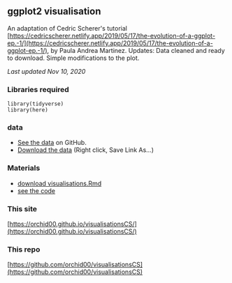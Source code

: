 ## ggplot2 visualisation

An adaptation of Cedric Scherer's tutorial [https://cedricscherer.netlify.app/2019/05/17/the-evolution-of-a-ggplot-ep.-1/](https://cedricscherer.netlify.app/2019/05/17/the-evolution-of-a-ggplot-ep.-1/), by Paula Andrea Martinez. 
Updates: Data cleaned and ready to download.
Simple modifications to the plot. 

*Last updated Nov 10, 2020*



### Libraries required

```{r}
library(tidyverse)
library(here)
```

### data
- [See the data](https://github.com/orchid00/visualisationsCS/blob/master/data/df_sorted.csv) on GitHub.
- [Download the data](https://raw.githubusercontent.com/orchid00/visualisationsCS/master/data/df_sorted.csv) (Right click, Save Link As...)

### Materials
- [download visualisations.Rmd](https://orchid00.github.io/visualisationsCS/visualisations.Rmd)
- [see the code](https://orchid00.github.io/visualisationsCS/visualisations)

### This site
[https://orchid00.github.io/visualisationsCS/](https://orchid00.github.io/visualisationsCS/)

### This repo
[https://github.com/orchid00/visualisationsCS](https://github.com/orchid00/visualisationsCS)

